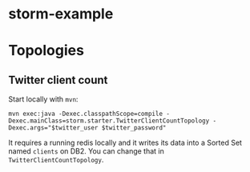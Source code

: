 # storm-example

# Topologies

## Twitter client count

Start locally with `mvn`:

    mvn exec:java -Dexec.classpathScope=compile -Dexec.mainClass=storm.starter.TwitterClientCountTopology -Dexec.args="$twitter_user $twitter_password"

It requires a running redis locally and it writes its data into a Sorted Set named `clients` on DB2. You can change that in `TwitterClientCountTopology`.
